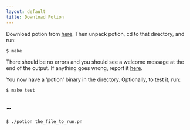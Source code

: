 ```yaml
---
layout: default
title: Download Potion
---
```

Download potion from [here](http://github.com/perl11/potion).
Then unpack potion, cd to that directory, and run:

    $ make

There should be no errors and you should see a welcome message at the end of the output. If anything goes wrong,
report it [here](http://github.com/perl11/potion/issues).

You now have a 'potion' binary in the directory. Optionally, to test it, run:

    $ make test

## ~

    $ ./potion the_file_to_run.pn
